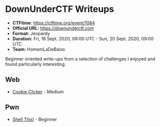 # DownUnderCTF Writeups

- **CTFtime**: https://ctftime.org/event/1084
- **Official URL:** https://downunderctf.com
- **Format:** Jeopardy
- **Duration:** Fri, 18 Sept. 2020, 09:00 UTC - Sun, 20 Sept. 2020, 09:00 UTC
- **Team:** HomemLaDeBaixo

Beginner oriented write-ups from a selection of challenges I enjoyed and found particularly interesting.

## Web

- [Cookie Clicker](./web/cookie-clicker/) - Medium

## Pwn

- [Shell This!](./pwn/shell-this/) - Beginner